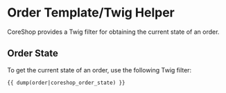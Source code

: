 # Order Template/Twig Helper

CoreShop provides a Twig filter for obtaining the current state of an order.

## Order State

To get the current state of an order, use the following Twig filter:

```twig
{{ dump(order|coreshop_order_state) }}
```